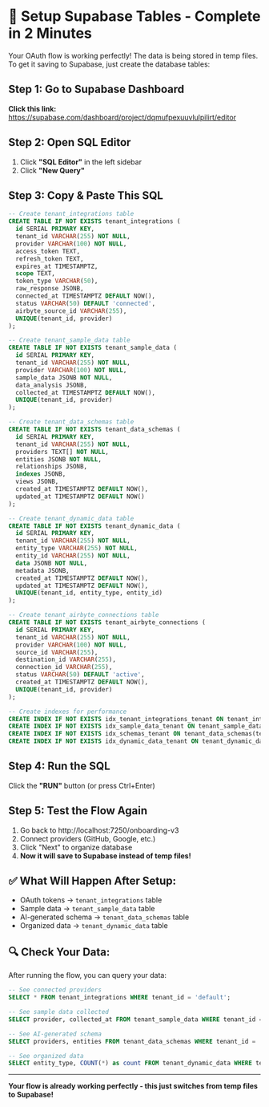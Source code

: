 # 🚀 Setup Supabase Tables - Complete in 2 Minutes

Your OAuth flow is working perfectly! The data is being stored in temp files. To get it saving to Supabase, just create the database tables:

## Step 1: Go to Supabase Dashboard
**Click this link:** https://supabase.com/dashboard/project/dqmufpexuuvlulpilirt/editor

## Step 2: Open SQL Editor
1. Click **"SQL Editor"** in the left sidebar
2. Click **"New Query"**

## Step 3: Copy & Paste This SQL
```sql
-- Create tenant_integrations table
CREATE TABLE IF NOT EXISTS tenant_integrations (
  id SERIAL PRIMARY KEY,
  tenant_id VARCHAR(255) NOT NULL,
  provider VARCHAR(100) NOT NULL,
  access_token TEXT,
  refresh_token TEXT,
  expires_at TIMESTAMPTZ,
  scope TEXT,
  token_type VARCHAR(50),
  raw_response JSONB,
  connected_at TIMESTAMPTZ DEFAULT NOW(),
  status VARCHAR(50) DEFAULT 'connected',
  airbyte_source_id VARCHAR(255),
  UNIQUE(tenant_id, provider)
);

-- Create tenant_sample_data table
CREATE TABLE IF NOT EXISTS tenant_sample_data (
  id SERIAL PRIMARY KEY,
  tenant_id VARCHAR(255) NOT NULL,
  provider VARCHAR(100) NOT NULL,
  sample_data JSONB NOT NULL,
  data_analysis JSONB,
  collected_at TIMESTAMPTZ DEFAULT NOW(),
  UNIQUE(tenant_id, provider)
);

-- Create tenant_data_schemas table
CREATE TABLE IF NOT EXISTS tenant_data_schemas (
  id SERIAL PRIMARY KEY,
  tenant_id VARCHAR(255) NOT NULL,
  providers TEXT[] NOT NULL,
  entities JSONB NOT NULL,
  relationships JSONB,
  indexes JSONB,
  views JSONB,
  created_at TIMESTAMPTZ DEFAULT NOW(),
  updated_at TIMESTAMPTZ DEFAULT NOW()
);

-- Create tenant_dynamic_data table
CREATE TABLE IF NOT EXISTS tenant_dynamic_data (
  id SERIAL PRIMARY KEY,
  tenant_id VARCHAR(255) NOT NULL,
  entity_type VARCHAR(255) NOT NULL,
  entity_id VARCHAR(255) NOT NULL,
  data JSONB NOT NULL,
  metadata JSONB,
  created_at TIMESTAMPTZ DEFAULT NOW(),
  updated_at TIMESTAMPTZ DEFAULT NOW(),
  UNIQUE(tenant_id, entity_type, entity_id)
);

-- Create tenant_airbyte_connections table
CREATE TABLE IF NOT EXISTS tenant_airbyte_connections (
  id SERIAL PRIMARY KEY,
  tenant_id VARCHAR(255) NOT NULL,
  provider VARCHAR(100) NOT NULL,
  source_id VARCHAR(255),
  destination_id VARCHAR(255),
  connection_id VARCHAR(255),
  status VARCHAR(50) DEFAULT 'active',
  created_at TIMESTAMPTZ DEFAULT NOW(),
  UNIQUE(tenant_id, provider)
);

-- Create indexes for performance
CREATE INDEX IF NOT EXISTS idx_tenant_integrations_tenant ON tenant_integrations(tenant_id);
CREATE INDEX IF NOT EXISTS idx_sample_data_tenant ON tenant_sample_data(tenant_id);
CREATE INDEX IF NOT EXISTS idx_schemas_tenant ON tenant_data_schemas(tenant_id);
CREATE INDEX IF NOT EXISTS idx_dynamic_data_tenant ON tenant_dynamic_data(tenant_id, entity_type);
```

## Step 4: Run the SQL
Click the **"RUN"** button (or press Ctrl+Enter)

## Step 5: Test the Flow Again
1. Go back to http://localhost:7250/onboarding-v3
2. Connect providers (GitHub, Google, etc.)
3. Click "Next" to organize database
4. **Now it will save to Supabase instead of temp files!**

## ✅ What Will Happen After Setup:
- OAuth tokens → `tenant_integrations` table
- Sample data → `tenant_sample_data` table  
- AI-generated schema → `tenant_data_schemas` table
- Organized data → `tenant_dynamic_data` table

## 🔍 Check Your Data:
After running the flow, you can query your data:
```sql
-- See connected providers
SELECT * FROM tenant_integrations WHERE tenant_id = 'default';

-- See sample data collected
SELECT provider, collected_at FROM tenant_sample_data WHERE tenant_id = 'default';

-- See AI-generated schema
SELECT providers, entities FROM tenant_data_schemas WHERE tenant_id = 'default';

-- See organized data
SELECT entity_type, COUNT(*) as count FROM tenant_dynamic_data WHERE tenant_id = 'default' GROUP BY entity_type;
```

---

**Your flow is already working perfectly - this just switches from temp files to Supabase!**